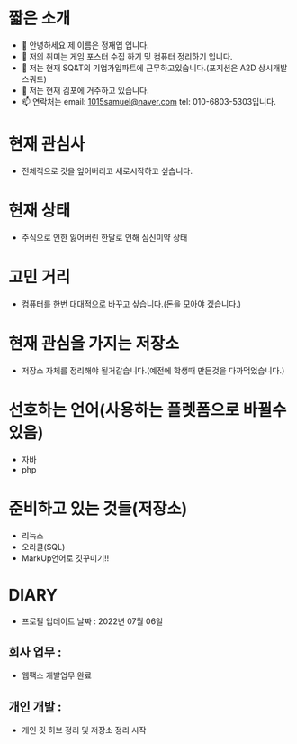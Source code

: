 # 짧은 소개
- 👋 안녕하세요 제 이름은 정재엽 입니다.
- 👀 저의 취미는 게임 포스터 수집 하기 및 컴퓨터 정리하기 입니다.
- 🌱 저는 현재 SQ&T의 기업가입파트에 근무하고있습니다.(포지션은 A2D 상시개발 스쿼드)
- 💞️ 저는 현재 김포에 거주하고 있습니다.
- 📫 연락처는 email: 1015samuel@naver.com tel: 010-6803-5303입니다.

# 현재 관심사
* 전체적으로 깃을 엎어버리고 새로시작하고 싶습니다.

# 현재 상태
* 주식으로 인한 잃어버린 한달로 인해 심신미약 상태

# 고민 거리
* 컴퓨터를 한번 대대적으로 바꾸고 싶습니다.(돈을 모아야 겠습니다.)
  
# 현재 관심을 가지는 저장소
* 저장소 자체를 정리해야 될거같습니다.(예전에 학생때 만든것을 다까먹었습니다.)
  
# 선호하는 언어(사용하는 플렛폼으로 바뀔수 있음)
* 자바
* php

# 준비하고 있는 것들(저장소)
* 리눅스
* 오라클(SQL)
* MarkUp언어로 깃꾸미기!!

# DIARY
- 프로필 업데이트 날짜 : 2022년 07월 06일

## 회사 업무 :
* 웹팩스 개발업무 완료

## 개인 개발 :
* 개인 깃 허브 정리 및 저장소 정리 시작
